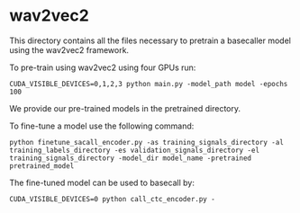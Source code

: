 # wav2vec2

This directory contains all the files necessary to pretrain a basecaller model using the wav2vec2 framework.

To pre-train using wav2vec2 using four GPUs run:

```
CUDA_VISIBLE_DEVICES=0,1,2,3 python main.py -model_path model -epochs 100
```

We provide our pre-trained models in the pretrained directory.


To fine-tune a model use the following command:

```
python finetune_sacall_encoder.py -as training_signals_directory -al training_labels_directory -es validation_signals_directory -el training_signals_directory -model_dir model_name -pretrained pretrained_model

```

The fine-tuned model can be used to basecall by:

```
CUDA_VISIBLE_DEVICES=0 python call_ctc_encoder.py -
